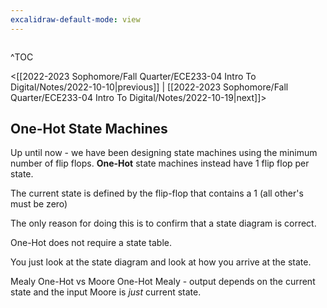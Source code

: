 ```yaml
---
excalidraw-default-mode: view
---
```


```toc

```

^TOC

<[[2022-2023 Sophomore/Fall Quarter/ECE233-04 Intro To Digital/Notes/2022-10-10|previous]] | [[2022-2023 Sophomore/Fall Quarter/ECE233-04 Intro To Digital/Notes/2022-10-19|next]]>

## One-Hot State Machines

Up until now - we have been designing state machines using the minimum number of flip flops. **One-Hot** state machines instead have 1 flip flop per state.

The current state is defined by the flip-flop that contains a 1 (all other's must be zero)

The only reason for doing this is to confirm that a state diagram is correct.

One-Hot does not require a state table.

You just look at the state diagram and look at how you arrive at the state.

Mealy One-Hot vs Moore One-Hot
Mealy - output depends on the current state and the input
Moore is *just* current state.